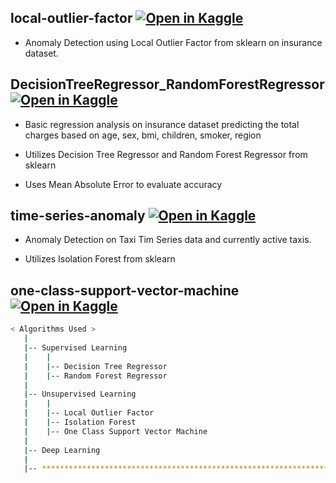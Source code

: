 ## local-outlier-factor [![Open in Kaggle](https://kaggle.com/static/images/open-in-kaggle.svg)](https://www.kaggle.com/code/kyeongsupchoi/local-outlier-factor)
- Anomaly Detection using Local Outlier Factor from sklearn on insurance dataset.

## DecisionTreeRegressor_RandomForestRegressor [![Open in Kaggle](https://kaggle.com/static/images/open-in-kaggle.svg)](https://www.kaggle.com/code/kyeongsupchoi/decisiontreeregressor-randomforestregressor)

- Basic regression analysis on insurance dataset predicting the total charges based on age, sex, bmi, children, smoker, region

- Utilizes Decision Tree Regressor and Random Forest Regressor from sklearn

- Uses Mean Absolute Error to evaluate accuracy

## time-series-anomaly [![Open in Kaggle](https://kaggle.com/static/images/open-in-kaggle.svg)](https://www.kaggle.com/code/kyeongsupchoi/time-series-anomaly)

- Anomaly Detection on Taxi Tim Series data and currently active taxis.  

- Utilizes Isolation Forest from sklearn

## one-class-support-vector-machine [![Open in Kaggle](https://kaggle.com/static/images/open-in-kaggle.svg)](https://www.kaggle.com/code/kyeongsupchoi/one-class-support-vector-machine)

```bash
< Algorithms Used >
   |
   |-- Supervised Learning                              
   |    |
   |    |-- Decision Tree Regressor
   |    |-- Random Forest Regressor                                   
   |
   |-- Unsupervised Learning                          
   |    |
   |    |-- Local Outlier Factor
   |    |-- Isolation Forest         
   |    |-- One Class Support Vector Machine                               
   |
   |-- Deep Learning                               
   |                          
   |-- ************************************************************************
```